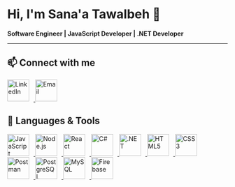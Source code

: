 # Hi, I'm Sana'a Tawalbeh 👋

**Software Engineer | JavaScript Developer | .NET Developer**

---
## 📫 Connect with me  

<a href="https://www.linkedin.com/in/sanaa-tawalbeh-959911318/">
  <img src="https://yt3.googleusercontent.com/i6KNxiy3gME-BulL4WnuGkTGqHuSYF8jl1WRn0rXftcJdSYK7dHKcJ3gLAaPc-KfhmLSYPwf824=s900-c-k-c0x00ffffff-no-rj" alt="LinkedIn" width="50" style="margin-right: 10px;" />
</a>

<a href="mailto:sanaatawalbeh0@gmail.com">
  <img src="https://static.vecteezy.com/system/resources/previews/021/514/701/non_2x/google-gmail-logo-symbol-design-illustration-with-black-background-free-vector.jpg" alt="Email" width="50" />
</a>

## 🔧 Languages & Tools

<a href="https://developer.mozilla.org/en-US/docs/Web/JavaScript">
  <img src="https://upload.wikimedia.org/wikipedia/commons/6/6a/JavaScript-logo.png" alt="JavaScript" width="50" style="margin-right: 10px;" />
</a>

<a href="https://nodejs.org/">
  <img src="https://upload.wikimedia.org/wikipedia/commons/d/d9/Node.js_logo.svg" alt="Node.js" width="50" style="margin-right: 10px;" />
</a>

<a href="https://reactjs.org/">
  <img src="https://upload.wikimedia.org/wikipedia/commons/a/a7/React-icon.svg" alt="React" width="50" style="margin-right: 10px;" />
</a>

<a href="https://docs.microsoft.com/en-us/dotnet/csharp/">
  <img src="https://upload.wikimedia.org/wikipedia/commons/thumb/b/bd/Logo_C_sharp.svg/256px-Logo_C_sharp.svg.png" alt="C#" width="50" style="margin-right: 10px;" />
</a>

<a href="https://dotnet.microsoft.com/">
  <img src="https://upload.wikimedia.org/wikipedia/commons/7/7d/Microsoft_.NET_logo.svg" alt=".NET" width="50" style="margin-right: 10px;" />
</a>

<a href="https://developer.mozilla.org/en-US/docs/Web/HTML">
  <img src="https://upload.wikimedia.org/wikipedia/commons/6/61/HTML5_logo_and_wordmark.svg" alt="HTML5" width="50" style="margin-right: 10px;" />
</a>

<a href="https://developer.mozilla.org/en-US/docs/Web/CSS">
  <img src="https://upload.wikimedia.org/wikipedia/commons/d/d5/CSS3_logo_and_wordmark.svg" alt="CSS3" width="50" style="margin-right: 10px;" />
</a>

<a href="https://www.postman.com/">
  <img src="https://upload.wikimedia.org/wikipedia/commons/8/88/Postman_logo.png" alt="Postman" width="50" style="margin-right: 10px;" />
</a>

<a href="https://www.postgresql.org/">
  <img src="https://upload.wikimedia.org/wikipedia/commons/2/29/Postgresql_elephant.svg" alt="PostgreSQL" width="50" style="margin-right: 10px;" />
</a>

<a href="https://www.mysql.com/">
  <img src="https://upload.wikimedia.org/wikipedia/en/d/dd/MySQL_logo.svg" alt="MySQL" width="50" style="margin-right: 10px;" />
</a>

<a href="https://firebase.google.com/">
  <img src="https://upload.wikimedia.org/wikipedia/commons/3/37/Firebase_Logo.svg" alt="Firebase" width="50" />
</a>
